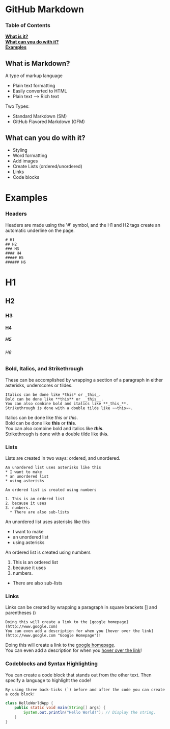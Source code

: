 # GitHub Markdown

### Table of Contents
**[What is it?](#what-is-markdown)**  
**[What can you do with it?](#what-can-you-do-with-it)**  
**[Examples](#examples)**  

## What is Markdown?
A type of markup language
* Plain text formatting
* Easily converted to HTML
* Plain text --> Rich text

Two Types:
* Standard Markdown (SM)
* GitHub Flavored Markdown (GFM)

## What can you do with it?
* Styling
* Word formatting
* Add images
* Create Lists (ordered/unordered)
* Links
* Code blocks


# Examples
### Headers
Headers are made using the '#' symbol, and the H1 and H2 tags create an automatic underline on the page.
```
# H1
## H2
### H3
#### H4
##### H5
###### H6
```
# H1
## H2
### H3
#### H4
##### H5
###### H6

### Bold, Italics, and Strikethrough
These can be accomplished by wrapping a section of a paragraph in either asterisks, underscores or tildes.

```
Italics can be done like *this* or _this_.
Bold can be done like **this** or __this__.
You can also combine bold and italics like **_this_**.
Strikethrough is done with a double tilde like ~~this~~.
```

Italics can be done like *this* or _this_.  
Bold can be done like **this** or __this__.  
You can also combine bold and italics like **_this_**.  
Strikethrough is done with a double tilde like ~~this~~.  

### Lists
Lists are created in two ways: ordered, and unordered.
```
An unordered list uses asterisks like this  
* I want to make
* an unordered list
* using asterisks

An ordered list is created using numbers  

1. This is an ordered list
2. because it uses
3. numbers.  
  * There are also sub-lists 
```
An unordered list uses asterisks like this  
* I want to make
* an unordered list
* using asterisks

An ordered list is created using numbers  

1. This is an ordered list
2. because it uses
3. numbers.  
  * There are also sub-lists 


### Links
Links can be created by wrapping a paragraph in square brackets [] and parentheses ()
```
Doing this will create a link to the [google homepage](http://www.google.com)
You can even add a description for when you [hover over the link](http://www.google.com "Google Homepage")!
```
Doing this will create a link to the [google homepage](http://www.google.com).  
You can even add a description for when you [hover over the link](http://www.google.com "Google Homepage")!

### Codeblocks and Syntax Highlighting
You can create a code block that stands out from the other text. Then specify a language to highlight the code!
```
By using three back-ticks (`) before and after the code you can create a code block!
```
```java
class HelloWorldApp {
    public static void main(String[] args) {
        System.out.println("Hello World!"); // Display the string.
    }
}
```

